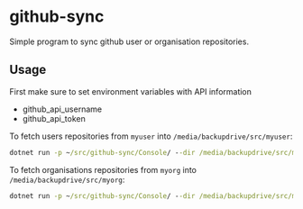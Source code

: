 # github-sync

Simple program to sync github user or organisation repositories.

## Usage

First make sure to set environment variables with API information

- github_api_username
- github_api_token

To fetch users repositories from `myuser` into `/media/backupdrive/src/myuser`:

```cmd
dotnet run -p ~/src/github-sync/Console/ --dir /media/backupdrive/src/myuser/ --user myuser fetch
```

To fetch organisations repositories from `myorg` into `/media/backupdrive/src/myorg`:

```cmd
dotnet run -p ~/src/github-sync/Console/ --dir /media/backupdrive/src/myorg/ --org myorg fetch
```
